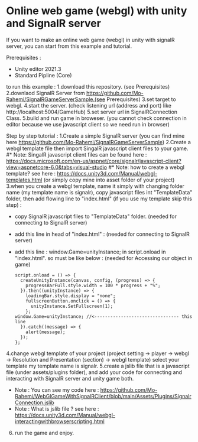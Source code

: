 # Online web game (webgl) with unity and SignalR server

If you want to make an online web game (webgl) in unity with signalR server, you can start from this example and tutorial.

Prerequisites :
* Unity editor 2021.3
* Standard Pipline (Core)

to run this example :
1.download this repository. (see Prerequisites)
2.downlaod SignalR Server from https://github.com/Mo-Rahemi/SignalRGameServerSample.(see Prerequisites)
3.set target to webgl.
4.start the server. (check listening url (address and port) like http://localhost:5004/GameHub)
5.set server url in SignalRConnection Class.
5.build and run game in broweser. (you cannot check connection in editor because we use javascript client so we need run in browser)


Step by step tutorial :
1.Create a simple SignalR server (you can find mine here https://github.com/Mo-Rahemi/SignalRGameServerSample)
2.Create a webgl template file then import SingalR javascript client files to your game.
#* Note: SingalR javascript client files can be found here : https://docs.microsoft.com/en-us/aspnet/core/signalr/javascript-client?view=aspnetcore-6.0&tabs=visual-studio
#* Note: how to create a webgl template? see here : https://docs.unity3d.com/Manual/webgl-templates.html  (or simply copy mine into asset folder of your project) 
3.when you create a webgl template, name it simply with changing folder name (my template name is signalr), copy javascript files int "TemplateData" folder, then add flowing line to "index.html" (if you use my template skip this step) :

- copy SignalR javascript files to "TemplateData" folder. (needed for connecting to SignalR server)
- add this line in head of "index.html" : <script src="TemplateData/signalr.js"></script>  (needed for connecting to SignalR server)
- add this line : window.Game=unityInstance; in script.onload in "index.html". so must be like below :  (needed for Accessing our object in game)

      script.onload = () => {
        createUnityInstance(canvas, config, (progress) => {
          progressBarFull.style.width = 100 * progress + "%";
        }).then((unityInstance) => {
          loadingBar.style.display = "none";
          fullscreenButton.onclick = () => {
            unityInstance.SetFullscreen(1);
          };
	  window.Game=unityInstance; //<-------------------------------- this line
        }).catch((message) => {
          alert(message);
        });
      };
      
4.change webgl template of your project (project setting -> player -> webgl -> Resolution and Presentation (section) -> webgl template) select your template my template name is signalr.
5.create a jslib file that is a javascript file (under assets/plugins folder), and add your code for connecting and interacting with SignalR server and unity game both.
* Note : You can see my code here : https://github.com/Mo-Rahemi/WebGlGameWithSignalRClient/blob/main/Assets/Plugins/SignalrConnection.jslib
* Note : What is jslib file ? see here : https://docs.unity3d.com/Manual/webgl-interactingwithbrowserscripting.html
6. run the game and enjoy.
